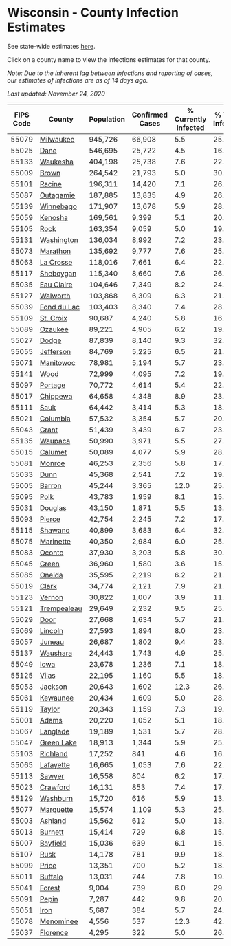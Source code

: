 # Wisconsin - County Infection Estimates

See state-wide estimates [here](/infections/us-wi).

Click on a county name to view the infections estimates for that county.

*Note: Due to the inherent lag between infections and reporting of cases, our estimates of infections are as of 14 days ago.*

*Last updated: November 24, 2020*

|   FIPS Code |                     County |   Population |   Confirmed Cases |   % Currently Infected |   % Total Infected |
|-------------|----------------------------|--------------|-------------------|------------------------|--------------------|
|       55079 |     [Milwaukee](milwaukee) |      945,726 |            66,908 |                    5.5 |               25.7 |
|       55025 |               [Dane](dane) |      546,695 |            25,722 |                    4.5 |               16.7 |
|       55133 |       [Waukesha](waukesha) |      404,198 |            25,738 |                    7.6 |               22.2 |
|       55009 |             [Brown](brown) |      264,542 |            21,793 |                    5.0 |               30.4 |
|       55101 |           [Racine](racine) |      196,311 |            14,420 |                    7.1 |               26.4 |
|       55087 |     [Outagamie](outagamie) |      187,885 |            13,835 |                    4.9 |               26.0 |
|       55139 |     [Winnebago](winnebago) |      171,907 |            13,678 |                    5.9 |               28.2 |
|       55059 |         [Kenosha](kenosha) |      169,561 |             9,399 |                    5.1 |               20.3 |
|       55105 |               [Rock](rock) |      163,354 |             9,059 |                    5.0 |               19.8 |
|       55131 |   [Washington](washington) |      136,034 |             8,992 |                    7.2 |               23.0 |
|       55073 |       [Marathon](marathon) |      135,692 |             9,777 |                    7.6 |               25.4 |
|       55063 |     [La Crosse](la-crosse) |      118,016 |             7,661 |                    6.4 |               22.5 |
|       55117 |     [Sheboygan](sheboygan) |      115,340 |             8,660 |                    7.6 |               26.7 |
|       55035 |   [Eau Claire](eau-claire) |      104,646 |             7,349 |                    8.2 |               24.3 |
|       55127 |       [Walworth](walworth) |      103,868 |             6,309 |                    6.3 |               21.6 |
|       55039 | [Fond du Lac](fond-du-lac) |      103,403 |             8,340 |                    7.4 |               28.5 |
|       55109 |     [St. Croix](st.-croix) |       90,687 |             4,240 |                    5.8 |               16.0 |
|       55089 |         [Ozaukee](ozaukee) |       89,221 |             4,905 |                    6.2 |               19.4 |
|       55027 |             [Dodge](dodge) |       87,839 |             8,140 |                    9.3 |               32.5 |
|       55055 |     [Jefferson](jefferson) |       84,769 |             5,225 |                    6.5 |               21.4 |
|       55071 |     [Manitowoc](manitowoc) |       78,981 |             5,194 |                    5.7 |               23.0 |
|       55141 |               [Wood](wood) |       72,999 |             4,095 |                    7.2 |               19.0 |
|       55097 |         [Portage](portage) |       70,772 |             4,614 |                    5.4 |               22.7 |
|       55017 |       [Chippewa](chippewa) |       64,658 |             4,348 |                    8.9 |               23.0 |
|       55111 |               [Sauk](sauk) |       64,442 |             3,414 |                    5.3 |               18.6 |
|       55021 |       [Columbia](columbia) |       57,532 |             3,354 |                    5.7 |               20.3 |
|       55043 |             [Grant](grant) |       51,439 |             3,439 |                    6.7 |               23.5 |
|       55135 |         [Waupaca](waupaca) |       50,990 |             3,971 |                    5.5 |               27.6 |
|       55015 |         [Calumet](calumet) |       50,089 |             4,077 |                    5.9 |               28.7 |
|       55081 |           [Monroe](monroe) |       46,253 |             2,356 |                    5.8 |               17.4 |
|       55033 |               [Dunn](dunn) |       45,368 |             2,541 |                    7.2 |               19.1 |
|       55005 |           [Barron](barron) |       45,244 |             3,365 |                   12.0 |               25.3 |
|       55095 |               [Polk](polk) |       43,783 |             1,959 |                    8.1 |               15.0 |
|       55031 |         [Douglas](douglas) |       43,150 |             1,871 |                    5.5 |               13.7 |
|       55093 |           [Pierce](pierce) |       42,754 |             2,245 |                    7.2 |               17.8 |
|       55115 |         [Shawano](shawano) |       40,899 |             3,683 |                    6.4 |               32.1 |
|       55075 |     [Marinette](marinette) |       40,350 |             2,984 |                    6.0 |               25.9 |
|       55083 |           [Oconto](oconto) |       37,930 |             3,203 |                    5.8 |               30.0 |
|       55045 |             [Green](green) |       36,960 |             1,580 |                    3.6 |               15.1 |
|       55085 |           [Oneida](oneida) |       35,595 |             2,219 |                    6.2 |               21.8 |
|       55019 |             [Clark](clark) |       34,774 |             2,121 |                    7.9 |               21.2 |
|       55123 |           [Vernon](vernon) |       30,822 |             1,007 |                    3.9 |               11.1 |
|       55121 | [Trempealeau](trempealeau) |       29,649 |             2,232 |                    9.5 |               25.4 |
|       55029 |               [Door](door) |       27,668 |             1,634 |                    5.7 |               21.1 |
|       55069 |         [Lincoln](lincoln) |       27,593 |             1,894 |                    8.0 |               23.5 |
|       55057 |           [Juneau](juneau) |       26,687 |             1,802 |                    9.4 |               23.7 |
|       55137 |       [Waushara](waushara) |       24,443 |             1,743 |                    4.9 |               25.5 |
|       55049 |               [Iowa](iowa) |       23,678 |             1,236 |                    7.1 |               18.0 |
|       55125 |             [Vilas](vilas) |       22,195 |             1,160 |                    5.5 |               18.1 |
|       55053 |         [Jackson](jackson) |       20,643 |             1,602 |                   12.3 |               26.1 |
|       55061 |       [Kewaunee](kewaunee) |       20,434 |             1,609 |                    5.0 |               28.0 |
|       55119 |           [Taylor](taylor) |       20,343 |             1,159 |                    7.3 |               19.2 |
|       55001 |             [Adams](adams) |       20,220 |             1,052 |                    5.1 |               18.0 |
|       55067 |       [Langlade](langlade) |       19,189 |             1,531 |                    5.7 |               28.5 |
|       55047 |   [Green Lake](green-lake) |       18,913 |             1,344 |                    5.9 |               25.2 |
|       55103 |       [Richland](richland) |       17,252 |               841 |                    4.6 |               16.9 |
|       55065 |     [Lafayette](lafayette) |       16,665 |             1,053 |                    7.6 |               22.1 |
|       55113 |           [Sawyer](sawyer) |       16,558 |               804 |                    6.2 |               17.9 |
|       55023 |       [Crawford](crawford) |       16,131 |               853 |                    7.4 |               17.9 |
|       55129 |       [Washburn](washburn) |       15,720 |               616 |                    5.9 |               13.1 |
|       55077 |     [Marquette](marquette) |       15,574 |             1,109 |                    5.3 |               25.6 |
|       55003 |         [Ashland](ashland) |       15,562 |               612 |                    5.0 |               13.6 |
|       55013 |         [Burnett](burnett) |       15,414 |               729 |                    6.8 |               15.9 |
|       55007 |       [Bayfield](bayfield) |       15,036 |               639 |                    6.1 |               15.0 |
|       55107 |               [Rusk](rusk) |       14,178 |               781 |                    9.9 |               18.9 |
|       55099 |             [Price](price) |       13,351 |               700 |                    5.2 |               18.2 |
|       55011 |         [Buffalo](buffalo) |       13,031 |               744 |                    7.8 |               19.1 |
|       55041 |           [Forest](forest) |        9,004 |               739 |                    6.0 |               29.2 |
|       55091 |             [Pepin](pepin) |        7,287 |               442 |                    9.8 |               20.9 |
|       55051 |               [Iron](iron) |        5,687 |               384 |                    5.7 |               24.1 |
|       55078 |     [Menominee](menominee) |        4,556 |               537 |                   12.3 |               42.8 |
|       55037 |       [Florence](florence) |        4,295 |               322 |                    5.0 |               26.5 |